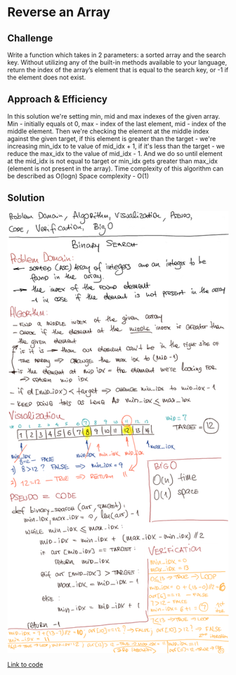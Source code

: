 # Reverse an Array

## Challenge

Write a function which takes in 2 parameters: a sorted array and the search key. Without utilizing any of the built-in methods available to your language, return the index of the array’s element that is equal to the search key, or -1 if the element does not exist.

## Approach & Efficiency

In this solution we're setting min, mid and max indexes of the given array. Min - initially equals ot 0, max - index of the last element, mid - index of the middle element.
Then we're checking the element at the middle index against the given target, if this element is greater than the target - we're increasing min_idx to te value of mid_idx + 1, if it's less than the target - we reduce the max_idx to the value of mid_idx - 1. And we do so until element at the mid_idx is not equal to target or min_idx gets greater than max_idx (element is not present in the array).
Time complexity of this algorithm can be described as O(logn)
Space complexity - O(1)

## Solution

<img src="../../assets/binary_search.png" alt="Whiteboard Solution" style="max-width:100%;">

<a href="./array_binary_search.py">Link to code</a>
